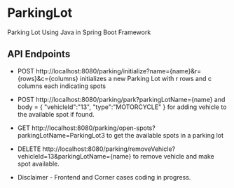 # ParkingLot
Parking Lot Using Java in Spring Boot Framework

## API Endpoints

* POST http://localhost:8080/parking/initialize?name={name}&r={rows}&c={columns} initializes a new Parking Lot with r rows and c columns each indicating spots
* POST http://localhost:8080/parking/park?parkingLotName={name} and body = {
    "vehicleId":"13",
    "type":"MOTORCYCLE"
} for adding vehicle to the available spot if found.
* GET http://localhost:8080/parking/open-spots?parkingLotName=ParkingLot3 to get the available spots in a parking lot
* DELETE http://localhost:8080/parking/removeVehicle?vehicleId=13&parkingLotName={name} to remove vehicle and make spot available.



* Disclaimer - Frontend and Corner cases coding in progress.
